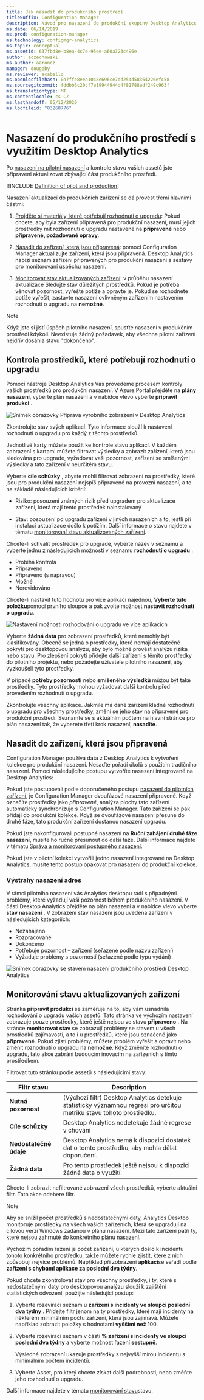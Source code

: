```yaml
---
title: Jak nasadit do produkčního prostředí
titleSuffix: Configuration Manager
description: Návod pro nasazení do produkční skupiny Desktop Analytics
ms.date: 06/14/2019
ms.prod: configuration-manager
ms.technology: configmgr-analytics
ms.topic: conceptual
ms.assetid: 637fbd8e-b8ea-4c7e-95ee-a60a323c496e
author: aczechowski
ms.author: aaroncz
manager: dougeby
ms.reviewer: acabello
ms.openlocfilehash: 0a7ffe8eea1048e696ce7dd254d58364226efc58
ms.sourcegitcommit: fddbb6c20cf7e19944944d4f81788adf249c963f
ms.translationtype: MT
ms.contentlocale: cs-CZ
ms.lasthandoff: 05/12/2020
ms.locfileid: "83268776"
---
```

# <a name="how-to-deploy-to-production-with-desktop-analytics"></a>Nasazení do produkčního prostředí s využitím Desktop Analytics

Po [nasazení na pilotní nasazení](deploy-pilot.md) a kontrole stavu vašich assetů jste připraveni aktualizovat zbývající část produkčního prostředí.

[!INCLUDE [Definition of pilot and production](includes/define-pilot-prod.md)]

Nasazení aktualizací do produkčních zařízení se dá provést třemi hlavními částmi:

1. [Projděte si materiály, které potřebují rozhodnutí o upgradu](#bkmk_review): Pokud chcete, aby byla zařízení připravená pro produkční nasazení, musí jejich prostředky mít rozhodnutí o upgradu nastavené na **připravené** nebo **připravené, požadované opravy**.  

2. [Nasadit do zařízení, která jsou připravená](#bkmk_deploy): pomocí Configuration Manager aktualizujte zařízení, která jsou připravená. Desktop Analytics nabízí seznam zařízení připravených pro produkční nasazení a sestavy pro monitorování úspěchu nasazení.  

3. [Monitorovat stav aktualizovaných zařízení](#bkmk_monitor): v průběhu nasazení aktualizace Sledujte stav důležitých prostředků. Pokud je potřeba věnovat pozornost, vyřešte potíže a opravte je. Pokud se rozhodnete potíže vyřešit, zastavte nasazení ovlivněným zařízením nastavením rozhodnutí o upgradu na **nemožné**.  

> [!NOTE]  
> Když jste si jistí úspěch pilotního nasazení, spusťte nasazení v produkčním prostředí kdykoli. Neexistuje žádný požadavek, aby všechna pilotní zařízení nejdřív dosáhla stavu "dokončeno".  



## <a name="review-assets-that-need-an-upgrade-decision"></a><a name="bkmk_review"></a>Kontrola prostředků, které potřebují rozhodnutí o upgradu

Pomocí nástroje Desktop Analytics Vás provedeme procesem kontroly vašich prostředků pro produkční nasazení. V Azure Portal přejděte na **plány nasazení**, vyberte plán nasazení a v nabídce vlevo vyberte **připravit produkci** .

![Snímek obrazovky Příprava výrobního zobrazení v Desktop Analytics](media/prepare-production.png)

Zkontrolujte stav svých aplikací. Tyto informace slouží k nastavení rozhodnutí o upgradu pro každý z těchto prostředků.

Jednotlivé karty můžete použít ke kontrole stavu aplikací. V každém zobrazení s kartami můžete filtrovat výsledky a zobrazit zařízení, která jsou sledována pro upgrade, vyžadovat vaši pozornost, zařízení se smíšenými výsledky a tato zařízení v neurčitém stavu.

Vyberte **cíle schůzky** , abyste mohli filtrovat zobrazení na prostředky, které jsou pro produkční nasazení nejspíš připravené na provozní nasazení, a to na základě následujících kritérií:

- Riziko: posouzení známých rizik před upgradem pro aktualizace zařízení, která mají tento prostředek nainstalovaný  

- Stav: posouzení po upgradu zařízení v jiných nasazeních a to, jestli při instalaci aktualizace došlo k potížím. Další informace o stavu najdete v tématu [monitorování stavu aktualizovaných zařízení](#bkmk_monitor).  

Chcete-li schválit prostředek pro upgrade, vyberte název v seznamu a vyberte jednu z následujících možností v seznamu **rozhodnutí o upgradu** :

- Probíhá kontrola
- Připraveno
- Připraveno (s nápravou)
- Možné
- Nerevidováno

Chcete-li nastavit tuto hodnotu pro více aplikací najednou, **Vyberte tuto položku**pomocí prvního sloupce a pak zvolte možnost **nastavit rozhodnutí o upgradu**.

![Nastavení možnosti rozhodování o upgradu ve více aplikacích](media/prep-prod-set-upgrade-decision.png)

Vyberte **žádná data** pro zobrazení prostředků, které nemohly být klasifikovány. Obecně se jedná o prostředky, které nemají dostatečné pokrytí pro desktopovou analýzu, aby bylo možné provést analýzu rizika nebo stavu. Pro zlepšení pokrytí přidejte další zařízení s těmito prostředky do pilotního projektu, nebo požádejte uživatele pilotního nasazení, aby vyzkoušeli tyto prostředky.

V případě **potřeby pozornosti** nebo **smíšeného výsledků** můžou být také prostředky. Tyto prostředky mohou vyžadovat další kontrolu před provedením rozhodnutí o upgradu.

Zkontrolujte všechny aplikace. Jakmile má dané zařízení kladné rozhodnutí o upgradu pro všechny prostředky, změní se jeho stav na připravené pro produkční prostředí. Seznamte se s aktuálním počtem na hlavní stránce pro plán nasazení tak, že vyberete třetí krok nasazení, **nasadíte**.


## <a name="deploy-to-devices-that-are-ready"></a><a name="bkmk_deploy"></a>Nasadit do zařízení, která jsou připravená

Configuration Manager používá data z Desktop Analytics k vytvoření kolekce pro produkční nasazení. Nesaďte pořadí úkolů s použitím tradičního nasazení. Pomocí následujícího postupu vytvoříte nasazení integrované na Desktop Analytics:

Pokud jste postupovali podle doporučeného postupu [nasazení do pilotních zařízení](deploy-pilot.md#deploy-to-pilot-devices), je Configuration Manager dvoufázové nasazení připravené. Když označíte prostředky jako *připravené*, analýza plochy tato zařízení automaticky synchronizuje s Configuration Manager. Tato zařízení se pak přidají do produkční kolekce. Když se dvoufázové nasazení přesune do druhé fáze, tato produkční zařízení dostanou nasazení upgradu.

Pokud jste nakonfigurovali postupné nasazení na **Ruční zahájení druhé fáze nasazení**, musíte ho ručně přesunout do další fáze. Další informace najdete v tématu [Správa a monitorování postupného nasazení](../osd/deploy-use/manage-monitor-phased-deployments.md#bkmk_move).

Pokud jste v pilotní kolekci vytvořili jedno nasazení integrované na Desktop Analytics, musíte tento postup opakovat pro nasazení do produkční kolekce.


### <a name="address-deployment-alerts"></a>Výstrahy nasazení adres

V rámci pilotního nasazení vás Analytics desktopu radí s případnými problémy, které vyžadují vaši pozornost během produkčního nasazení. V části Desktop Analytics přejděte na plán nasazení a v nabídce vlevo vyberte **stav nasazení** . V zobrazení stav nasazení jsou uvedena zařízení v následujících kategoriích:  

- Nezahájeno
- Rozpracované
- Dokončeno
- Potřebuje pozornost – zařízení (seřazené podle názvu zařízení)
- Vyžaduje problémy s pozorností (seřazené podle typu vydání)

![Snímek obrazovky se stavem nasazení produkčního prostředí Desktop Analytics](media/prod-deployment-status.png)


## <a name="monitor-the-health-of-updated-devices"></a><a name="bkmk_monitor"></a>Monitorování stavu aktualizovaných zařízení

Stránka **připravit produkci** se zaměřuje na to, aby vám usnadnila rozhodování o upgradu vašich assetů. Tato stránka ve výchozím nastavení zobrazuje pouze prostředky, které ještě nejsou ve stavu **připraveno** . Na stránce **monitorovat stav** se zobrazují problémy se stavem u všech prostředků zajímavosti, a to i u prostředků, které jsou označené jako **připravené**. Pokud zjistí problémy, můžete problém vyřešit a opravit nebo změnit rozhodnutí o upgradu na **nemožné**. Když změníte rozhodnutí o upgradu, tato akce zabrání budoucím inovacím na zařízeních s tímto prostředkem.

Filtrovat tuto stránku podle assetů s následujícími stavy:

| Filtr stavu | Description |
|----------------------|-------------|
| **Nutná pozornost** | (Výchozí filtr) Desktop Analytics detekuje statisticky významnou regresi pro určitou metriku stavu tohoto prostředku.
| **Cíle schůzky** | Desktop Analytics nedetekuje žádné regrese v chování |
| **Nedostatečné údaje** | Desktop Analytics nemá k dispozici dostatek dat o tomto prostředku, aby mohla dělat doporučení. |
| **Žádná data** | Pro tento prostředek ještě nejsou k dispozici žádná data o využití. |

Chcete-li zobrazit nefiltrované zobrazení všech prostředků, vyberte aktuální filtr. Tato akce odebere filtr.

> [!NOTE]  
> Aby se snížil počet prostředků s nedostatečnými daty, Analytics Desktop monitoruje prostředky na všech vašich zařízeních, která se upgradují na cílovou verzi Windows zadanou v plánu nasazení. Mezi tato zařízení patří ty, které nejsou zahrnuté do konkrétního plánu nasazení.  

Výchozím pořadím řazení je počet zařízení, u kterých došlo k incidentu tohoto konkrétního prostředku, takže můžete rychle zjistit, které z nich způsobují nejvíce problémů. Například při zobrazení **aplikací**se seřadí podle **zařízení s chybami aplikace za poslední dva týdny**.

Pokud chcete zkontrolovat stav pro všechny prostředky, i ty, které s nedostatečnými daty pro desktopovou analýzu slouží k zajištění statistických odvození, použijte následující postup:

1. Vyberte rozevírací seznam u **zařízení s incidenty ve sloupci poslední dva týdny** . Přidejte filtr jenom na ty prostředky, které mají incidenty na některém minimálním počtu zařízení, která jsou zajímavá. Můžete například zobrazit položky s hodnotami **vyššími než** 100.  

2. Vyberte rozevírací seznam v části **% zařízení s incidenty ve sloupci poslední dva týdny** a vyberte možnost řazení **sestupně**.  

    Výsledné zobrazení ukazuje prostředky s nejvyšší mírou incidentu s minimálním počtem incidentů.  

3. Vyberte Asset, pro který chcete získat další podrobnosti, nebo změňte jeho rozhodnutí o upgradu.  

Další informace najdete v tématu [monitorování stavu](health-status-monitoring.md)stavu.
